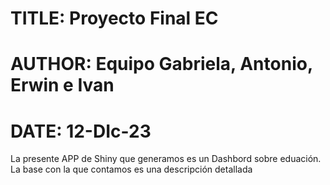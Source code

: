 
# TITLE: Proyecto Final EC
# AUTHOR: Equipo Gabriela, Antonio, Erwin e Ivan
# DATE: 12-DIc-23


La presente APP de Shiny que generamos es un Dashbord sobre eduación. La base con la que contamos es una descripción detallada 
